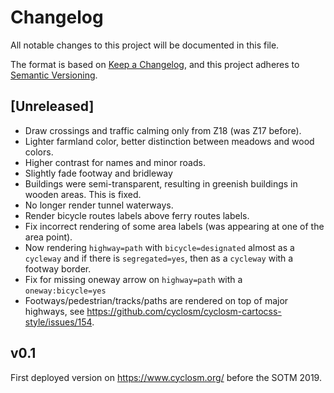 Changelog
=========

All notable changes to this project will be documented in this file.

The format is based on [Keep a Changelog](https://keepachangelog.com/en/1.0.0/),
and this project adheres to [Semantic Versioning](https://semver.org/spec/v2.0.0.html).

## [Unreleased]

* Draw crossings and traffic calming only from Z18 (was Z17 before).
* Lighter farmland color, better distinction between meadows and wood colors.
* Higher contrast for names and minor roads.
* Slightly fade footway and bridleway
* Buildings were semi-transparent, resulting in greenish buildings in wooden
    areas. This is fixed.
* No longer render tunnel waterways.
* Render bicycle routes labels above ferry routes labels.
* Fix incorrect rendering of some area labels (was appearing at one of the
    area point).
* Now rendering `highway=path` with `bicycle=designated` almost as a
    `cycleway` and if there is `segregated=yes`, then as a `cycleway` with a
    footway border.
* Fix for missing oneway arrow on `highway=path` with a `oneway:bicycle=yes`
* Footways/pedestrian/tracks/paths are rendered on top of major highways,
    see https://github.com/cyclosm/cyclosm-cartocss-style/issues/154.


## v0.1

First deployed version on https://www.cyclosm.org/ before the SOTM 2019.
